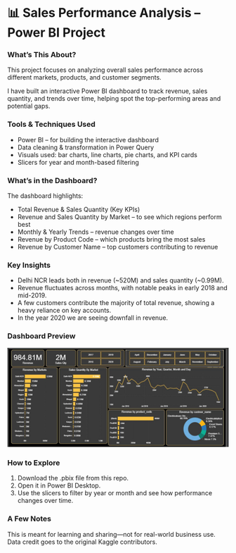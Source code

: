<h1>📊 Sales Performance Analysis – Power BI Project</h1>

<h3>What’s This About?</h3>
<p>This project focuses on analyzing overall sales performance across different markets, products, and customer segments.</p>
<p>I have built an interactive Power BI dashboard to track revenue, sales quantity, and trends over time, helping spot the top-performing areas and potential gaps.</p>

<h3>Tools & Techniques Used</h3>
<ul>
  <li>Power BI – for building the interactive dashboard</li>
  <li>Data cleaning & transformation in Power Query</li>
  <li>Visuals used: bar charts, line charts, pie charts, and KPI cards</li>
  <li>Slicers for year and month-based filtering</li>
</ul>

<h3>What’s in the Dashboard?</h3>
<p>The dashboard highlights:</p>
<ul>
  <li>Total Revenue & Sales Quantity (Key KPIs)</li>
  <li>Revenue and Sales Quantity by Market – to see which regions perform best</li>
  <li>Monthly & Yearly Trends – revenue changes over time</li>
  <li>Revenue by Product Code – which products bring the most sales</li>
  <li>Revenue by Customer Name – top customers contributing to revenue</li>
</ul>

<h3>Key Insights</h3>
<ul>
  <li>Delhi NCR leads both in revenue (~520M) and sales quantity (~0.99M).</li>
  <li>Revenue fluctuates across months, with notable peaks in early 2018 and mid-2019.</li>
  <li>A few customers contribute the majority of total revenue, showing a heavy reliance on key accounts.</li>
  <li>In the year 2020 we are seeing downfall in revenue.</li>
</ul>

<h3>Dashboard Preview</h3>

![Dashboard](https://github.com/Huzaifa0007/Sales-Performance-Analysis-Dashboard-Power-BI-Project-/blob/main/Snapshot_sales-project-using-power-bi.JPG?raw=true)

<h3>How to Explore</h3>
<ol>
  <li>Download the .pbix file from this repo.</li>
  <li>Open it in Power BI Desktop.</li>
  <li>Use the slicers to filter by year or month and see how performance changes over time.</li>
</ol>

<h3>A Few Notes</h3>
<p>This is meant for learning and sharing—not for real-world business use. Data credit goes to the original Kaggle contributors.</p>
